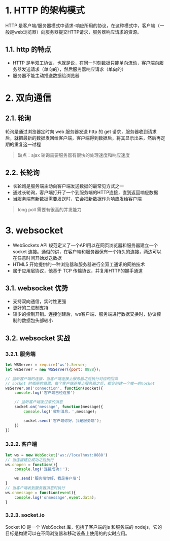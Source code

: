 # 1. HTTP 的架构模式
HTTP 是客户端/服务器模式中请求-响应所用的协议，在这种模式中，客户端（一般是web浏览器）向服务器提交HTTP请求，服务器响应请求的资源。

## 1.1. http 的特点
- HTTP 是半双工协议，也就是说，在同一时刻数据只能单向流动，客户端向服务器发送请求（单向的），然后服务器响应请求（单向的）
- 服务器不能主动推送数据给浏览器

# 2. 双向通信

## 2.1. 轮询
轮询是通过浏览器定时向 web 服务器发送 http 的 get 请求，服务器收到请求后，就把最新的数据发回给客户端，客户端得到数据后，将其显示出来，然后再定期的重复这一过程

> 缺点：ajax 轮询需要服务器有很快的处理速度和响应速度

## 2.2. 长轮询
- 长轮询是服务端主动向客户端发送数据的最常见方式之一
- 通过长轮询，客户端打开了一个到服务端的HTTP连接，直到返回响应数据
- 当服务端有新数据需要发送时，它会把新数据作为响应发给客户端

> long poll 需要有很高的并发能力

# 3. websocket
- WebSockets API 规范定义了一个API用以在网页浏览器和服务器建立一个 socket 连接。通俗的讲，在客户端和服务器保有一个持久的连接，两边可以在任意时间开始发送数据
- HTML5 开始提供的一种浏览器和服务器进行全双工通讯的网络技术
- 属于应用层协议，他基于 TCP 传输协议，并复用HTTP的握手通道

## 3.1. websocket 优势
- 支持双向通信，实时性更强
- 更好的二进制支持
- 较少的控制开销。连接创建后，ws客户端、服务端进行数据交换时，协议控制的数据包头部较小

## 3.2. websocket 实战
### 3.2.1. 服务端
```js
let WSServer = require('ws').Server;
let wsServer = new WSServer({port: 8888});

// 监听客户端的连接，当客户端连接上服务器之后执行对应的回调
// socket 时插座的意思，每个客户端连接上服务器之后，都会创建一个唯一的socket
wsServer.on('connection', function(socket){
    console.log('客户端已经连接')

    // 监听客户端发过来的消息
    socket.on('message', function(message){
        console.log('收到消息，',message);

        socket.send('客户端你好，我是服务端');
    })
})
```

### 3.2.2. 客户端
```js
let ws = new WebSocket('ws://localhost:8888')
// 当连接建立成功之后执行
ws.onopen = function(){
    console.log('连接成功！');

    ws.send('服务端你好，我是客户端')
}
// 当客户端收到服务器消息时执行
ws.onmessage = function(event){
    console.log('onmessage',event.data);
}
```


### 3.2.3. socket.io
Socket IO 是一个 WebSocket 库，包括了客户端的js 和服务端的 nodejs，它的目标是构建可以在不同浏览器和移动设备上使用的的实时应用。










